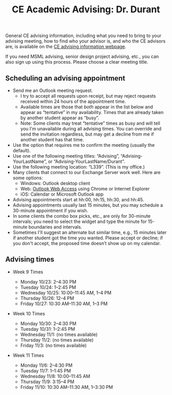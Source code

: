 ﻿---
title: "CE Academic Advising: Dr. Durant"
---

General CE advising information, including what you need to bring to your advising meeting, how to find who your advisor is, and who the CE advisors are, is available on the
[CE advising information webpage](./).

If you need MSML advising, senior design project advising, etc., you can also sign up using this process. Please choose a clear meeting title.

## Scheduling an advising appointment

* Send me an Outlook meeting request.
  * I try to accept all requests upon receipt, but may reject requests received within 24 hours of the appointment time.
  * Available times are those that *both* appear in the list below and appear as &ldquo;tentative&rdquo; in my availability. Times that are already taken by another student appear as &ldquo;busy&rdquo;.
  * Note: Some clients may treat &ldquo;tentative&rdquo; times as busy and will tell you I'm unavailable during all advising times. You can override and send the invitation regardless, but may get a decline from me if another student has that time.
* Use the option that requires me to confirm the meeting (usually the default).
* Use one of the following meeting titles: &ldquo;Advising&rdquo;, &ldquo;Advising-YourLastName&rdquo;, or &ldquo;Advising-YourLastName/Durant&rdquo;.
* Use the following meeting location: &ldquo;L339&rdquo;. (This is my office.)
* Many clients that connect to our Exchange Server work well. Here are some options:
  * Windows: Outlook desktop client
  * Web: [Outlook Web Access](https://outlook.office365.com/) using Chrome or Internet Explorer
  * iOS: Calendar or Microsoft Outlook app
* Advising appointments start at hh:00, hh:15, hh:30, and hh:45.
* Advising appointments usually last 15 minutes, but you may schedule a 30-minute appointment if you wish.
* In some clients the combo box picks, etc., are only for 30-minute intervals; you need to select the widget and type the minute for 15-minute boundaries and intervals.
* Sometimes I'll suggest an alternate but similar time, e.g., 15 minutes later if another student got the time you wanted. Please accept or decline; if you don't accept, the proposed time doesn&rsquo;t show up on my calendar.

## Advising times

* Week 9 Times
  * Monday 10/23: 2–4:30 PM
  * Tuesday 10/24: 1–2:45 PM
  * Wednesday 10/25: 10:00–11:45 AM, 1–4 PM
  * Thursday 10/26: 12–4 PM
  * Friday 10/27: 10:30 AM–11:30 AM, 1–3 PM

* Week 10 Times
  * Monday 10/30: 2–4:30 PM
  * Tuesday 10/31: 1–2:45 PM
  * Wednesday 11/1: (no times available)
  * Thursday 11/2: (no times available)
  * Friday 11/3: (no times available)

* Week 11 Times
  * Monday 11/6: 2–4:30 PM
  * Tuesday 11/7: 1–1:45 PM
  * Wednesday 11/8: 10:00–11:45 AM
  * Thursday 11/9: 3:15–4 PM
  * Friday 11/10: 10:30 AM–11:30 AM, 1–3:30 PM

